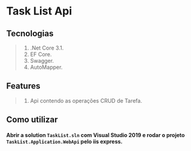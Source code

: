 # Task List Api

## Tecnologias

>1. .Net Core 3.1.
>2. EF Core.
>3. Swagger.
>4. AutoMapper.

## Features

>1. Api contendo as operações CRUD de Tarefa.

## Como utilizar

#### Abrir a solution `TaskList.sln` com Visual Studio 2019 e rodar o projeto `TaskList.Application.WebApi` pelo iis express.
